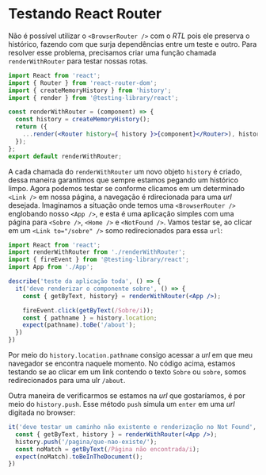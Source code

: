# Testando React Router

Não é possível utilizar o `<BrowserRouter />` com o _RTL_ pois ele preserva o histórico, fazendo com que surja dependências entre um teste e outro.
Para resolver esse problema, precisamos criar uma função chamada `renderWithRouter` para testar nossas rotas.
```jsx
import React from 'react';
import { Router } from 'react-router-dom';
import { createMemoryHistory } from 'history';
import { render } from '@testing-library/react';

const renderWithRouter = (component) => {
  const history = createMemoryHistory();
  return ({
    ...render(<Router history={ history }>{component}</Router>), history,
  });
};
export default renderWithRouter;
```
A cada chamada do `renderWithRouter` um novo objeto `history` é criado, dessa maneira garantimos que sempre estamos pegando um histórico limpo.
Agora podemos testar se conforme clicamos em um determinado `<Link />` em nossa página, a navegação é rdirecionada para uma _url_ desejada.
Imaginamos a situação onde temos uma `<BrowserRouter />` englobando nosso `<App />`, e esta é uma aplicação simples com uma página para `<Sobre />`, `<Home />` e `<NotFound />`. Vamos testar se, ao clicar em um `<Link to="/sobre" />` somo redirecionados para essa `url`:

```jsx
import React from 'react';
import renderWithRouter from './renderWithRouter';
import { fireEvent } from '@testing-library/react';
import App from './App';

describe('teste da aplicação toda', () => {
  it('deve renderizar o componente sobre', () => {
    const { getByText, history} = renderWithRouter(<App />);

    fireEvent.click(getByText(/Sobre/i));
    const { pathname } = history.location;
    expect(pathname).toBe('/about');
  })
})
```
Por meio do `history.location.pathname` consigo acessar a _url_ em que meu navegador se encontra naquele momento. No código acima, estamos testando se ao clicar em um link contendo o texto `Sobre` ou `sobre`, somos redirecionados para uma ulr `/about`.

Outra maneira de verificarmos se estamos na _url_ que gostaríamos, é por meio do `history.push`. Esse método `push` simula um `enter` em uma _url_ digitada no browser:
```jsx
it('deve testar um caminho não existente e renderização no Not Found', () => {
  const { getByText, history } = renderWithRouter(<App />);
  history.push('/pagina/que-nao-existe/');
  const noMatch = getByText(/Página não encontrada/i);
  expect(noMatch).toBeInTheDocument();
})
```